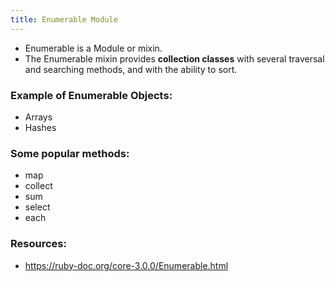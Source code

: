 ```yaml
---
title: Enumerable Module
---
```


- Enumerable is a Module or mixin.
- The Enumerable mixin provides **collection classes** with several traversal and searching methods, and with the ability to sort.

### Example of Enumerable Objects:
- Arrays
- Hashes

### Some popular methods:
- map
- collect
- sum
- select
- each

### Resources:
- https://ruby-doc.org/core-3.0.0/Enumerable.html
